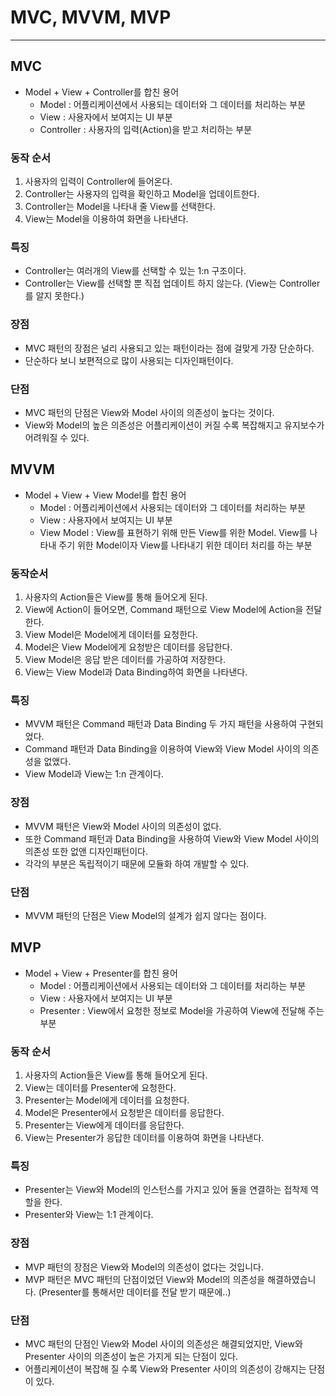 # MVC,  MVVM, MVP

---

## MVC

- Model + View + Controller를 합친 용어
    - Model : 어플리케이션에서 사용되는 데이터와 그 데이터를 처리하는 부분
    - View : 사용자에서 보여지는 UI 부분
    - Controller : 사용자의 입력(Action)을 받고 처리하는 부분

### 동작 순서

1. 사용자의 입력이 Controller에 들어온다.
2. Controller는 사용자의 입력을 확인하고 Model을 업데이트한다.
3. Controller는 Model을 나타내 줄 View를 선택한다.
4. View는 Model을 이용하여 화면을 나타낸다.

### 특징

- Controller는 여러개의 View를 선택할 수 있는 1:n 구조이다.
- Controller는 View를 선택할 뿐 직접 업데이트 하지 않는다. (View는 Controller를 알지 못한다.)

### 장점

- MVC 패턴의 장점은 널리 사용되고 있는 패턴이라는 점에 걸맞게 가장 단순하다.
- 단순하다 보니 보편적으로 많이 사용되는 디자인패턴이다.

### 단점

- MVC 패턴의 단점은 View와 Model 사이의 의존성이 높다는 것이다.
- View와 Model의 높은 의존성은 어플리케이션이 커질 수록 복잡해지고 유지보수가 어려워질 수 있다.

## MVVM

- Model + View + View Model를 합친 용어
    - Model : 어플리케이션에서 사용되는 데이터와 그 데이터를 처리하는 부분
    - View : 사용자에서 보여지는 UI 부분
    - View Model : View를 표현하기 위해 만든 View를 위한 Model. View를 나타내 주기 위한 Model이자 View를 나타내기 위한 데이터 처리를 하는 부분

### 동작순서

1. 사용자의 Action들은 View를 통해 들어오게 된다.
2. View에 Action이 들어오면, Command 패턴으로 View Model에 Action을 전달한다.
3. View Model은 Model에게 데이터를 요청한다.
4. Model은 View Model에게 요청받은 데이터를 응답한다.
5. View Model은 응답 받은 데이터를 가공하여 저장한다.
6. View는 View Model과 Data Binding하여 화면을 나타낸다.

### 특징

- MVVM 패턴은 Command 패턴과 Data Binding 두 가지 패턴을 사용하여 구현되었다.
- Command 패턴과 Data Binding을 이용하여 View와 View Model 사이의 의존성을 없앴다.
- View Model과 View는 1:n 관계이다.

### 장점

- MVVM 패턴은 View와 Model 사이의 의존성이 없다.
- 또한 Command 패턴과 Data Binding을 사용하여 View와 View Model 사이의 의존성 또한 없앤 디자인패턴이다.
- 각각의 부분은 독립적이기 때문에 모듈화 하여 개발할 수 있다.

### 단점

- MVVM 패턴의 단점은 View Model의 설계가 쉽지 않다는 점이다.

## MVP

- Model + View + Presenter를 합친 용어
    - Model : 어플리케이션에서 사용되는 데이터와 그 데이터를 처리하는 부분
    - View : 사용자에서 보여지는 UI 부분
    - Presenter : View에서 요청한 정보로 Model을 가공하여 View에 전달해 주는 부분

### 동작 순서

1. 사용자의 Action들은 View를 통해 들어오게 된다.
2. View는 데이터를 Presenter에 요청한다.
3. Presenter는 Model에게 데이터를 요청한다.
4. Model은 Presenter에서 요청받은 데이터를 응답한다.
5. Presenter는 View에게 데이터를 응답한다.
6. View는 Presenter가 응답한 데이터를 이용하여 화면을 나타낸다.

### 특징

- Presenter는 View와 Model의 인스턴스를 가지고 있어 둘을 연결하는 접착제 역할을 한다.
- Presenter와 View는 1:1 관계이다.

### 장점

- MVP 패턴의 장점은 View와 Model의 의존성이 없다는 것입니다.
- MVP 패턴은 MVC 패턴의 단점이었던 View와 Model의 의존성을 해결하였습니다. (Presenter를 통해서만 데이터를 전달 받기 때문에..)

### 단점

- MVC 패턴의 단점인 View와 Model 사이의 의존성은 해결되었지만, View와 Presenter 사이의 의존성이 높은 가지게 되는 단점이 있다.
- 어플리케이션이 복잡해 질 수록 View와 Presenter 사이의 의존성이 강해지는 단점이 있다.